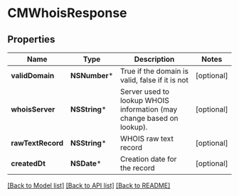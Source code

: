 # CMWhoisResponse

## Properties
Name | Type | Description | Notes
------------ | ------------- | ------------- | -------------
**validDomain** | **NSNumber*** | True if the domain is valid, false if it is not | [optional] 
**whoisServer** | **NSString*** | Server used to lookup WHOIS information (may change based on lookup). | [optional] 
**rawTextRecord** | **NSString*** | WHOIS raw text record | [optional] 
**createdDt** | **NSDate*** | Creation date for the record | [optional] 

[[Back to Model list]](../README.md#documentation-for-models) [[Back to API list]](../README.md#documentation-for-api-endpoints) [[Back to README]](../README.md)


